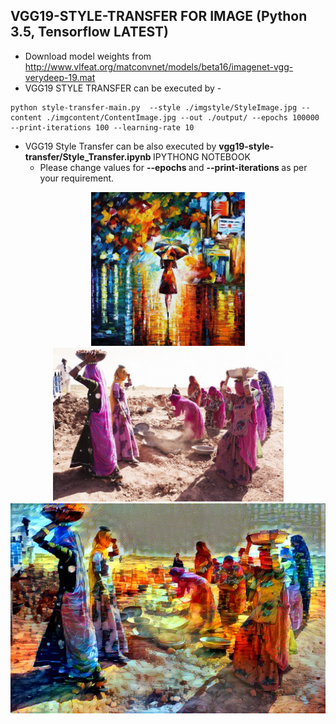 ## VGG19-STYLE-TRANSFER FOR IMAGE (Python 3.5, Tensorflow LATEST)
   - Download model weights from http://www.vlfeat.org/matconvnet/models/beta16/imagenet-vgg-verydeep-19.mat <br />
   - VGG19 STYLE TRANSFER can be executed by - <br />
```
python style-transfer-main.py  --style ./imgstyle/StyleImage.jpg --content ./imgcontent/ContentImage.jpg --out ./output/ --epochs 100000 --print-iterations 100 --learning-rate 10
```
   - VGG19 Style Transfer can be also executed by <b> vgg19-style-transfer/Style_Transfer.ipynb </b> IPYTHONG NOTEBOOK
      * Please change values for <b> --epochs </b> and <b> --print-iterations </b> as per your requirement.

<p align = 'center'>
<img src = 'imgstyle/StyleImageRain.jpg' height = '246px'>
<img src = 'imgcontent/ContentImage.jpg' height = '246px'>
<a href = 'output/out.jpg'><img src = 'output/out.jpg' width = '627px'></a>
</p>
